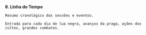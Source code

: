 **8. Linha do Tempo**

    Resumo cronológico das sessões e eventos.

    Entrada para cada dia de lua negra, avanços da praga, ações dos cultos, grandes combates.
























